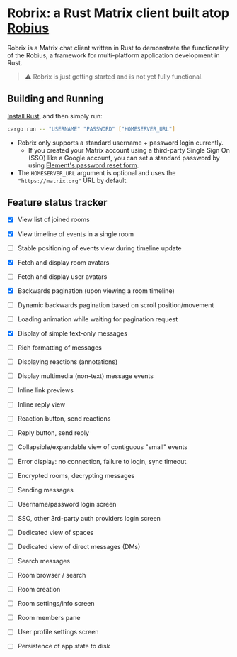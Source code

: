 # Robrix: a Rust Matrix client built atop [Robius](https://github.com/project-robius)

Robrix is a Matrix chat client written in Rust to demonstrate the functionality of the Robius, a framework for multi-platform application development in Rust.

> ⚠️ Robrix is just getting started and is not yet fully functional.

## Building and Running

[Install Rust](https://www.rust-lang.org/tools/install), and then simply run:
```sh
cargo run -- "USERNAME" "PASSWORD" ["HOMESERVER_URL"]
```

* Robrix only supports a standard username + password login currently.
    * If you created your Matrix account using a third-party Single Sign On (SSO) like a Google account, you can set a standard password by using [Element's password reset form](https://app.element.io/#/forgot_password).
* The `HOMESERVER_URL` argument is optional and uses the `"https://matrix.org"` URL by default.


## Feature status tracker 


- [x] View list of joined rooms
- [x] View timeline of events in a single room
- [ ] Stable positioning of events view during timeline update
- [x] Fetch and display room avatars
- [ ] Fetch and display user avatars
- [x] Backwards pagination (upon viewing a room timeline)
- [ ] Dynamic backwards pagination based on scroll position/movement
- [ ] Loading animation while waiting for pagination request
- [x] Display of simple text-only messages
- [ ] Rich formatting of messages
- [ ] Displaying reactions (annotations)
- [ ] Display multimedia (non-text) message events
- [ ] Inline link previews
- [ ] Inline reply view
- [ ] Reaction button, send reactions
- [ ] Reply button, send reply
- [ ] Collapsible/expandable view of contiguous "small" events
- [ ] Error display: no connection, failure to login, sync timeout.
- [ ] Encrypted rooms, decrypting messages
- [ ] Sending messages

- [ ] Username/password login screen
- [ ] SSO, other 3rd-party auth providers login screen
- [ ] Dedicated view of spaces
- [ ] Dedicated view of direct messages (DMs)

- [ ] Search messages
- [ ] Room browser / search
- [ ] Room creation
- [ ] Room settings/info screen
- [ ] Room members pane
- [ ] User profile settings screen
- [ ] Persistence of app state to disk

